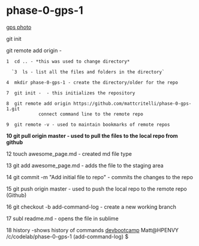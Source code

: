 

# phase-0-gps-1
[gps photo](gps1.jpg)



git init

git remote add origin <URL> - 


    1  cd .. - *this was used to change directory*

      `3  ls - list all the files and folders in the directory`

    4  mkdir phase-0-gps-1 - create the directory/older for the repo

    7  git init -  - this initializes the repository

    8  git remote add origin https://github.com/mattcritelli/phase-0-gps-1.git
    			connect command line to the remote repo

    9  git remote -v - used to maintain bookmarks of remote repos

   **10  git pull origin master - used to pull the files to the local repo from github**

   12  touch awesome_page.md - created md file type

   13  git add awesome_page.md - adds the file to the staging area

   14  git commit -m "Add initial file to repo" - commits the changes to the repo

   15  git push origin master - used to push the local repo to the remote repo (Github)

   16  git checkout -b add-command-log - create a new working branch 

   17  subl readme.md - opens the file in sublime

   18  history -shows history of commands
[devbootcamp](http://devbootcamp.com/?utm_source=Google&utm_medium=cpc&utm_campaign=SF+Metro+-+Branded&utm_content=Branded+-+Dev+Bootcamp&utm_term=devbootcamp)
Matt@HPENVY /c/codelab/phase-0-gps-1 (add-command-log)
$